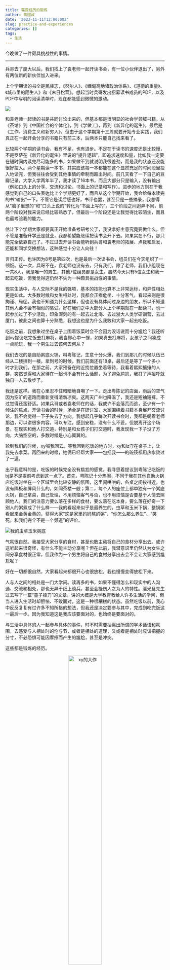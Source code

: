```yaml
---
title: 需要经历的锻炼
author: 黄国政
date: '2023-11-11T12:00:00Z'
slug: practice-and-experiences
categories: []
tags:
  - 生活
---
```


今晚做了一件颇具挑战性的事情。

---

<!--more-->

兵哥去了厦大以后，我们找上了袁老师一起开读书会，有一位小伙伴退出了，另外有两位新的新伙伴加入进来。

上个学期读的书全是民族志，《努尔人》、《缅甸高地诸政治体系》、《道德的重量》、《城市里的陌生人》和《末日松茸》。想起当时兵哥发出招募读书成员的PDF，以及PDF中写明的阅读清单时，现在都能感到微微的激动。

![](https://cdn.jsdelivr.net/gh/residualsun1/blog-static/images/2023/11/11-11-zhaomu.png)

和袁老师一起读的书是共同讨论出来的，但基本都是很明显的社会学领域书籍。从《茶馆》到《中国社会的个体化》，到《学做工》，再到《新异化的诞生》，最后是《工作、消费主义和新穷人》。但由于这个学期第十三周就要开始专业实践，我们真正在一起开会分享的书籍只有前三本，后两本只能自己找来看了。

比较两个学期的读书会，我有不足，也有进步。不足在于读书的速度还是比较慢，不是罗萨在《新异化的诞生》里说的“提升逻辑”，即追求速度和量，比如我一定要在短时间内读完尽可能多的书，如果做不到就说明我很差劲，而是我的状态还没能很好投入。两个星期读一本书，其实应该每一本都能在这个显然充足的时间段里投入地读完，但我往往会受到其他事情的牵制而超出时间。前几天看了一下自己的豆瓣记录，大学入学两年半了，我才读了16本书，而且大部分只是输入，没有输出（例如口头上的分享、交流和讨论，书面上的记录和写作）。进步的地方则在于我感觉到自己的口头表达比上个学期更好了，而且从这个学期开始，我会给每本读完的书“输出”一下，不管它是读后感也好，书评也罢，甚至只是一些摘录，我总得从“脑子里想的”和“口头上说的”转化为“书面上写的”。三个阶段之间迥异不同，前两个阶段对我来说已经比较熟悉了，但最后一个阶段还是让我觉得比较陌生，而且也最考验我的能力。

估计下个学期大家都要真正开始准备考研考公了，我没拿好主意究竟要做什么，但不管是准备升学还是就业，我都希望能继续把读书会开下去。如果实在不行，那只能完全依靠自己了。不过过去开读书会能听到兵哥和袁老师的拓展、点拨和启发，还能和同学交换想法，这种感觉十分让人向往！

言归正传。也许因为8号是第四次，也是最后一次读书会，组员们在今天组织了一顿饭。这一次，兵哥不在，袁老师也没有去，只有我们。除了老师，我们小组现在一共8人，我是唯一的男生，其他7位组员都是女生。虽然今天只有5位女生和我一起去吃饭，但我觉得这仍然不失为一种颇具挑战性的事情。

现实生活中，与人交际不是我的强项，基本的技能也算不上非常达标，和异性相处更是如此。大多数时候和女生相处时，我都会正襟危坐、十分客气，看起来则是很拘谨、局促。我也不知道为什么这样，但也没有具体问过身边的朋友，所以不知道其他人会不会有相似的感受。好在我们之中大部分人上个学期就在一起读书，也一起参加过了不少活动，印象深刻的有一起去过北海、去过浙大人类学研训营，去过厦门，彼此之间也算十分熟悉，我想这也是为什么我敢和大家一起去吃饭。

吃饭之前，我想象过坐在桌子上围着饭菜时会不会因为没话说而十分尴尬？我还听到xy提议吃完饭去打麻将，我当即心中一愣，如果真去打麻将，女孩子之间凑成一桌能玩，我一个男生过去该何去何从？

我们去吃的是自助粥底火锅，叫粤陈记，生意十分火爆，我们到那儿的时候队伍已经从二楼排到一楼。拿到号的时候，我们前面还有18桌，最后还是等了一个多小时才到我们。在那之前，大家预备在附近找位置坐着等待，我看着熙熙攘攘的人群，突然觉得和大家待在一起也不会有什么话题，为了避免尴尬，我打了声招呼就独自一人去散步了。

我还是这样。我在心里忍不住暗暗地自嘲了一下。走出粤陈记的店面，雨后的空气因为空旷的道路而重新变得清新凉爽。这两天广州也降温了，我还是短袖短裤，不过觉得还蛮舒适。如果兵哥或者袁老师在的话，我或许不会落荒而逃，至少有一个倾注的焦点。开读书会的时候，场合是在研讨室，大家围绕着书籍本身展开交流讨论，我不会觉得一下子失去了方向。我想起几乎每次开读书会时，我都是朝着老师那边，可以讲很多内容，可以专注，感到安稳，没有什么不妥。但脱离开这个场景，在现实和他人打交道，特别是和女孩子们打交道时，我发现我一下子没了方向，大脑空空的，多数时候是小心翼翼的。

轮到我们的时候，xy喊我回去。等我回到吃饭的地方时，xy和lz守在桌子上，让我先去拿菜。再回来的时候，她俩已经帮大家——包括我——的碗筷都用热水烫过了一遍。

出乎我意料的是，吃饭的时候完全没有尴尬的感觉。我寻思着提议到粤陈记吃饭的bj是不是提前考虑到这一点了。首先，粤陈记十分热闹，不同于我在其他自助火锅店吃饭时坐在一个区域里会比较安静的氛围，这里闹哄哄的，各桌之间挨得近，也没有隔板和屏风什么的，如同茶楼一般；第二，每个人的座位上都单独有一个粥底火锅，自己拿菜，自己管理，不用烦恼客气与否，也不用烦恼是否要基于人情去照顾他人。我们的注意力要么落在多样的食材，要么落在吃本身，要么落在好奇一下别人的粥煮成了什么样——我的看起来似乎是最养生的，虫草和玉米下锅，整锅粥看起来金黄金黄的，获得大家“这是家里妈妈熬的粥”、“你怎么那么养生”、“笑死，和我们完全不是一个频道”的评价。

![我的虫草玉米粥底](https://cdn.jsdelivr.net/gh/residualsun1/blog-static/images/2023/11/11-11-porridge.jpg)

气氛很自然。我接受大家分享的食材，甚至也敢主动将自己的食材分享出去。或许这听起来很奇怪，有什么不能主动分享呢？但在此前，我潜意识里仍然认为女生之间分享食材很正常，但我作为一个男生将自己的食材分享出去会不会让大家感到尴尬呢？

好在一切都很自然，大家看起来都很开心也很放松，我也慢慢变得放松下来。

人与人之间的相处是一门大学问。读再多的书，如果不懂得怎么和现实中的人沟通、交流和相处，那也无异于纸上谈兵，甚至会挫伤人之为人的特性。潘光旦先生过去写了一篇“童子操刀”的文章，讲的大概是大学教育教给人许多生活的学问，但当人进入生活时却胆怯、不敢面对，这是一种很糟糕的状态。虽然吃饭以前，我心中反反复复有过许多不知所措的想法，但我还是决定要参与其中，完成到吃完饭这一最后一步。因为我知道这是我应该要面对的，也始终是要面对的。

与生活中具体的人一起参与具体的事件，时不时需要抽离出所谓的学术话语和氛围，去感受与人相处时的伦与节，或者是相处的道理，又或者是相处时应该把握的分寸，不必恐惧可能因摩擦而产生的尴尬，甚至是冲突。

这些都是锻炼的经历。

<center>
<figure>
<img src="https://cdn.jsdelivr.net/gh/residualsun1/blog-static/images/2023/11/11-11-nihuawocai.jpg" alt="xy的大作" width=50% height=50%>
<figcaption>最后附上一张你画我猜时xy的抽象画作，承包了大家两分钟的笑点</figcaption>
</figure>
</center>
